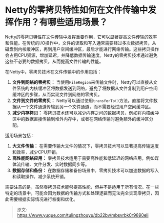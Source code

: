 # Netty的零拷贝特性如何在文件传输中发挥作用？有哪些适用场景？

Netty的零拷贝特性在文件传输中发挥重要作用，它可以显著提高文件传输的效率和性能。在传统的I/O操作中，文件的读取和写入通常需要经过多次数据拷贝，从磁盘到内核缓冲区，再到用户空间缓冲区，最后才能进行网络传输。这些拷贝操作会占用CPU资源，增加延迟，并降低数据传输速度。Netty的零拷贝技术通过避免这些不必要的数据拷贝，从而提高文件传输的性能。

在Netty中，零拷贝技术在文件传输中的作用包括：

1.  **文件到网络的零拷贝：** 当使用`FileRegion`来传输文件时，Netty可以直接从文件系统的内核缓冲区将数据发送到网络，避免了将数据从文件复制到用户空间缓冲区的步骤，从而实现文件到网络的零拷贝。 
2.  **文件到文件的零拷贝：** Netty可以通过使用`transferTo()`方法，直接将文件数据从一个文件通道传输到另一个文件通道，而不需要经过用户空间缓冲区。 
3.  **减少内存拷贝：** 零拷贝技术还可以减少内存之间的数据拷贝，例如将内核缓冲区中的数据直接传输到堆外内存中，或者在网络传输时避免额外的缓冲区分配。 

适用场景包括：

1.  **大文件传输：** 在需要传输大文件的情况下，零拷贝技术可以显著提高传输速度和效率，减少CPU开销。 
2.  **高性能网络应用：** 零拷贝技术适用于需要高性能和低延迟的网络应用，例如媒体流传输、文件分发、实时数据同步等。 
3.  **数据存储和备份：** 在数据存储和备份场景中，零拷贝技术可以加速数据的写入和读取操作，减少系统开销。 

需要注意的是，虽然零拷贝技术能够提高性能，但并不是适用于所有情况。在一些特定的场景中，可能会因为数据的传输方式和处理逻辑而无法完全实现零拷贝，因此需要根据实际情况进行权衡和优化。


> 原文: <https://www.yuque.com/tulingzhouyu/db22bv/mbsvrbk0r9890eli>